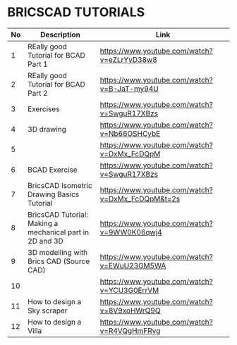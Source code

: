 # BRICSCAD TUTORIALS
|No| Description| Link |
|--|------------|------|
|1| REally good Tutorial for BCAD  Part 1 | https://www.youtube.com/watch?v=eZLrYyD38w8|
|2| REally good Tutorial for BCAD  Part 2 | https://www.youtube.com/watch?v=B-JaT-my94U |
|3| Exercises | https://www.youtube.com/watch?v=SwguR17XBzs |
|4| 3D drawing | https://www.youtube.com/watch?v=Nb66OSHCybE |
|5|  | https://www.youtube.com/watch?v=DxMx_FcDQpM|
|6| BCAD Exercise | https://www.youtube.com/watch?v=SwguR17XBzs |
|7|BricsCAD Isometric Drawing Basics Tutorial | https://www.youtube.com/watch?v=DxMx_FcDQpM&t=2s |
|8| BricsCAD Tutorial: Making a mechanical part in 2D and 3D | https://www.youtube.com/watch?v=9WW0K06qwj4 |
|9| 3D modelling with Brics CAD (Source CAD) | https://www.youtube.com/watch?v=EWuU23GM5WA |
|10|  |https://www.youtube.com/watch?v=YCU3G0ErrVM|
|11| How to design a Sky scraper | https://www.youtube.com/watch?v=8V9xoHWrQ9Q |
|12| How to design a Villa | https://www.youtube.com/watch?v=R4VQgHmFRvg |

